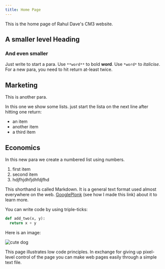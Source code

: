 ```yaml
---
title: Home Page
---
```


This is the home page of Rahul Dave's CM3 website.

## A smaller level Heading

### And even smaller

Just write to start a para. Use `**word**` to bold **word**. Use `*word*` to *italicise*. For a new para, you need to hit return at-least twice.

## Marketing

This is another para.

In this one we show some lists. just start the lista on the next line after hitting one return:
- an item
- another item
- a third item

## Economics

In this new para we create a numbered list using numbers.
1. first item
2. second item
3. hdjfhjdhfjdhfdjfhd

This shorthand is called Markdown. It is a general text format used almost everywhere on the web. [GooglePlonk](https://www.google.com) (see how I made this link) about it to learn more.

You can write code by using triple-ticks:

```python
def add_two(x, y):
  return x + y
```

Here is an image:

![cute dog](https://i.imgur.com/dY93WHQ.jpeg)

This page illustrates low code principles. In exchange for giving up pixel-level control of the page you can make web pages easily through a simple text file.
